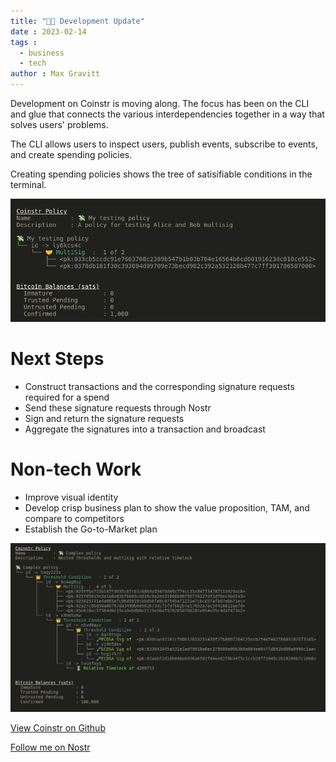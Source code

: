 ```yaml
---
title: "👨‍💻 Development Update"
date : 2023-02-14
tags : 
  - business
  - tech
author : Max Gravitt
---
```


Development on Coinstr is moving along. The focus has been on the CLI and glue that connects the various interdependencies together in a way that solves users' problems. 

The CLI allows users to inspect users, publish events, subscribe to events, and create spending policies.

Creating spending policies shows the tree of satisifiable conditions in the terminal. 

![coinstr-policy-simple.png](coinstr-policy-simple.png)

# Next Steps
- Construct transactions and the corresponding signature requests required for a spend
- Send these signature requests through Nostr
- Sign and return the signature requests
- Aggregate the signatures into a transaction and broadcast

# Non-tech Work
- Improve visual identity
- Develop crisp business plan to show the value proposition, TAM, and compare to competitors
- Establish the Go-to-Market plan

![coinstr-policy.png](coinstr-policy.png)

[View Coinstr on Github](https://github.com/3yekn/coinstr)

[Follow me on Nostr](https://snort.social/p/npub1ws2t95pdtpna4ps62rrz75mm6ujsudjv70yj2jk4wsqjhedlw22qsqwew9)